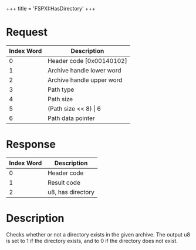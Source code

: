 +++
title = 'FSPXI:HasDirectory'
+++

# Request

| Index Word | Description                |
|------------|----------------------------|
| 0          | Header code \[0x00140102\] |
| 1          | Archive handle lower word  |
| 2          | Archive handle upper word  |
| 3          | Path type                  |
| 4          | Path size                  |
| 5          | (Path size \<\< 8) \| 6    |
| 6          | Path data pointer          |

# Response

| Index Word | Description       |
|------------|-------------------|
| 0          | Header code       |
| 1          | Result code       |
| 2          | u8, has directory |

# Description

Checks whether or not a directory exists in the given archive. The
output u8 is set to 1 if the directory exists, and to 0 if the directory
does not exist.